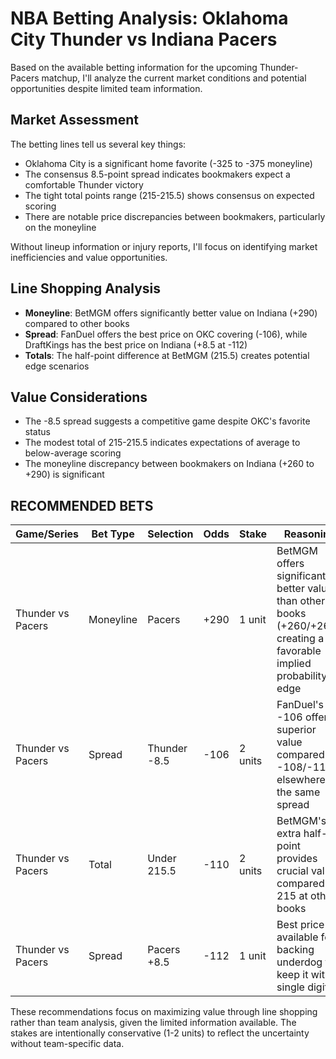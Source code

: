 # NBA Betting Analysis: Oklahoma City Thunder vs Indiana Pacers

Based on the available betting information for the upcoming Thunder-Pacers matchup, I'll analyze the current market conditions and potential opportunities despite limited team information.

## Market Assessment

The betting lines tell us several key things:
- Oklahoma City is a significant home favorite (-325 to -375 moneyline)
- The consensus 8.5-point spread indicates bookmakers expect a comfortable Thunder victory
- The tight total points range (215-215.5) shows consensus on expected scoring
- There are notable price discrepancies between bookmakers, particularly on the moneyline

Without lineup information or injury reports, I'll focus on identifying market inefficiencies and value opportunities.

## Line Shopping Analysis

- **Moneyline**: BetMGM offers significantly better value on Indiana (+290) compared to other books
- **Spread**: FanDuel offers the best price on OKC covering (-106), while DraftKings has the best price on Indiana (+8.5 at -112)
- **Totals**: The half-point difference at BetMGM (215.5) creates potential edge scenarios

## Value Considerations

- The -8.5 spread suggests a competitive game despite OKC's favorite status
- The modest total of 215-215.5 indicates expectations of average to below-average scoring
- The moneyline discrepancy between bookmakers on Indiana (+260 to +290) is significant

## RECOMMENDED BETS

| Game/Series | Bet Type | Selection | Odds | Stake | Reasoning |
|-------------|----------|-----------|------|-------|-----------|
| Thunder vs Pacers | Moneyline | Pacers | +290 | 1 unit | BetMGM offers significantly better value than other books (+260/+265), creating a favorable implied probability edge |
| Thunder vs Pacers | Spread | Thunder -8.5 | -106 | 2 units | FanDuel's -106 offers superior value compared to -108/-110 elsewhere for the same spread |
| Thunder vs Pacers | Total | Under 215.5 | -110 | 2 units | BetMGM's extra half-point provides crucial value compared to 215 at other books |
| Thunder vs Pacers | Spread | Pacers +8.5 | -112 | 1 unit | Best price available for backing underdog to keep it within single digits |

These recommendations focus on maximizing value through line shopping rather than team analysis, given the limited information available. The stakes are intentionally conservative (1-2 units) to reflect the uncertainty without team-specific data.